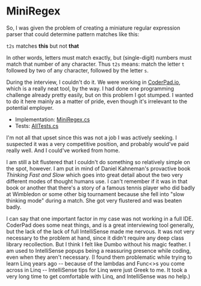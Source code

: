 # MiniRegex

So, I was given the problem of creating a miniature regular expression parser that could determine pattern matches like this:

`t2s` matches **this** but not **that**

In other words, letters must match exactly, but (single-digit) numbers must match that number of any character. Thus `t2s` means: match the letter `t` followed by two of any character, followed by the letter `s`.

During the interview, I couldn't do it. We were working in [CoderPad.io](https://coderpad.io/), which is a really neat tool, by the way. I had done one programming challenge already pretty easily, but on this problem I got stumped. I wanted to do it here mainly as a matter of pride, even though it's irrelevant to the potential employer.

- Implementation: [MiniRegex.cs](https://github.com/adamosoftware/MiniRegex/blob/master/MiniRegex/MiniRegex.cs)
- Tests: [AllTests.cs](https://github.com/adamosoftware/MiniRegex/blob/master/Tests/AllTests.cs)

I'm not all that upset since this was not a job I was actively seeking. I suspected it was a very competitive position, and probably would've paid really well. And I could've worked from home.

I am still a bit flustered that I couldn't do something so relatively simple on the spot, however. I am put in mind of Daniel Kahneman's provactive book *Thinking Fast and Slow* which goes into great detail about the two very different modes of thought humans use. I can't remember if it was in that book or another that there's a story of a famous tennis player who did badly at Wimbledon or some other big tournament because she fell into "slow thinking mode" during a match. She got very flustered and was beaten badly.

I can say that one important factor in my case was not working in a full IDE. CoderPad does some neat things, and is a great interviewing tool generally, but the lack of the lack of full IntelliSense made me nervous. It was not very necessary to the problem at hand, since it didn't require any deep class library recollection. But I think I felt like Dumbo without his magic feather. I am used to IntelliSense popups being a reassuring presence while coding, even when they aren't necessary. (I found them problematic while trying to learn Linq years ago -- because of the lambdas and Func<>s you come across in Linq -- IntelliSense tips for Linq were just Greek to me. It took a very long time to get comfortable with Linq, and IntelliSense was no help.)
